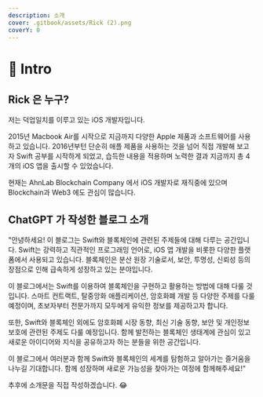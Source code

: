 ```yaml
---
description: 소개
cover: .gitbook/assets/Rick (2).png
coverY: 0
---
```


# 🚀 Intro

## Rick 은 누구?

저는 덕업일치를 이루고 있는 iOS 개발자입니다.

2015년 Macbook Air를 시작으로 지금까지 다양한 Apple 제품과 소프트웨어를 사용하고 있습니다. 2016년부턴 단순히 애플 제품을 사용하는 것을 넘어 직접 개발해 보고자 Swift 공부를 시작하게 되었고, 습득한 내용을 적용하며 노력한 결과 지금까지 총 4개의 iOS 앱을 출시할 수 있었습니다.

현재는 AhnLab Blockchain Company 에서 iOS 개발자로 재직중에 있으며 Blockchain과 Web3 에도 관심이 많습니다.



## ChatGPT 가 작성한 블로그 소개

"안녕하세요! 이 블로그는 Swift와 블록체인에 관련된 주제들에 대해 다루는 공간입니다. Swift는 강력하고 직관적인 프로그래밍 언어로, iOS 앱 개발을 비롯한 다양한 플랫폼에서 사용되고 있습니다. 블록체인은 분산 원장 기술로서, 보안, 투명성, 신뢰성 등의 장점으로 인해 급속하게 성장하고 있는 분야입니다.

이 블로그에서는 Swift를 이용하여 블록체인을 구현하고 활용하는 방법에 대해 다룰 것입니다. 스마트 컨트랙트, 탈중앙화 애플리케이션, 암호화폐 개발 등 다양한 주제를 다룰 예정이며, 초보자부터 전문가까지 모두에게 유익한 정보를 제공하고자 합니다.

또한, Swift와 블록체인 외에도 암호화폐 시장 동향, 최신 기술 동향, 보안 및 개인정보 보호에 관련된 주제도 다룰 예정입니다. 함께 발전하는 블록체인 생태계에 관심이 있고 새로운 아이디어와 지식을 공유하고자 하는 분들을 위한 공간입니다.

이 블로그에서 여러분과 함께 Swift와 블록체인의 세계를 탐험하고 알아가는 즐거움을 나누길 기대합니다. 함께 성장하며 새로운 가능성을 찾아가는 여정에 함께해주세요!"



추후에 소개문을 직접 작성하겠습니다. :joy:
